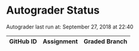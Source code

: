 # Autograder Status
Autograder last run at: September 27, 2018 at 22:40

| GitHub ID | Assignment | Graded Branch |
|-----------|------------|---------------|
